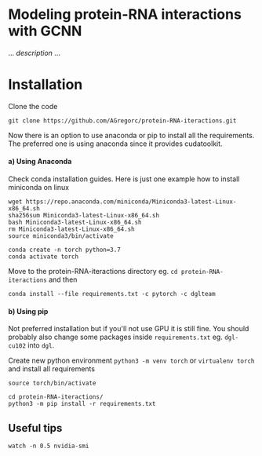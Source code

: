 # Modeling protein-RNA interactions with GCNN

 ... *description* ...


# Installation

Clone the code

```
git clone https://github.com/AGregorc/protein-RNA-iteractions.git
```

Now there is an option to use anaconda or pip to install all the requirements.
The preferred one is using anaconda since it provides cudatoolkit.

#### a) Using Anaconda
 
Check conda installation guides. 
Here is just one example how to install miniconda on linux

```
wget https://repo.anaconda.com/miniconda/Miniconda3-latest-Linux-x86_64.sh
sha256sum Miniconda3-latest-Linux-x86_64.sh
bash Miniconda3-latest-Linux-x86_64.sh
rm Miniconda3-latest-Linux-x86_64.sh
source miniconda3/bin/activate

conda create -n torch python=3.7
conda activate torch
```
Move to the protein-RNA-iteractions directory eg. `cd protein-RNA-iteractions` and then
```
conda install --file requirements.txt -c pytorch -c dglteam
```

#### b) Using pip
Not preferred installation but if you'll not use GPU it is still fine.
You should probably also change some packages inside `requirements.txt` eg. `dgl-cu102` into `dgl`.

Create new python environment `python3 -m venv torch` or `virtualenv torch` and install all requirements

```
source torch/bin/activate

cd protein-RNA-iteractions/
python3 -m pip install -r requirements.txt
```




## Useful tips
```
watch -n 0.5 nvidia-smi
```